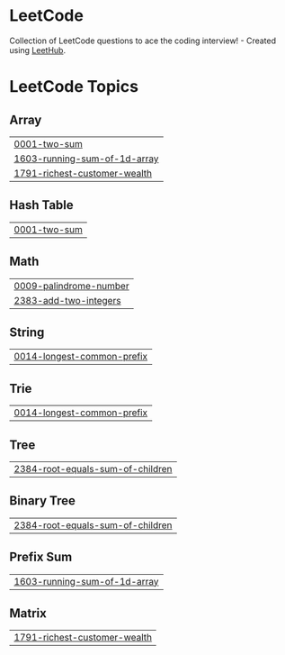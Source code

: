# LeetCode
Collection of LeetCode questions to ace the coding interview! - Created using [LeetHub](https://github.com/QasimWani/LeetHub).

<!---LeetCode Topics Start-->
# LeetCode Topics
## Array
|  |
| ------- |
| [0001-two-sum](https://github.com/curlos/LeetCode/tree/master/0001-two-sum) |
| [1603-running-sum-of-1d-array](https://github.com/curlos/LeetCode/tree/master/1603-running-sum-of-1d-array) |
| [1791-richest-customer-wealth](https://github.com/curlos/LeetCode/tree/master/1791-richest-customer-wealth) |
## Hash Table
|  |
| ------- |
| [0001-two-sum](https://github.com/curlos/LeetCode/tree/master/0001-two-sum) |
## Math
|  |
| ------- |
| [0009-palindrome-number](https://github.com/curlos/LeetCode/tree/master/0009-palindrome-number) |
| [2383-add-two-integers](https://github.com/curlos/LeetCode/tree/master/2383-add-two-integers) |
## String
|  |
| ------- |
| [0014-longest-common-prefix](https://github.com/curlos/LeetCode/tree/master/0014-longest-common-prefix) |
## Trie
|  |
| ------- |
| [0014-longest-common-prefix](https://github.com/curlos/LeetCode/tree/master/0014-longest-common-prefix) |
## Tree
|  |
| ------- |
| [2384-root-equals-sum-of-children](https://github.com/curlos/LeetCode/tree/master/2384-root-equals-sum-of-children) |
## Binary Tree
|  |
| ------- |
| [2384-root-equals-sum-of-children](https://github.com/curlos/LeetCode/tree/master/2384-root-equals-sum-of-children) |
## Prefix Sum
|  |
| ------- |
| [1603-running-sum-of-1d-array](https://github.com/curlos/LeetCode/tree/master/1603-running-sum-of-1d-array) |
## Matrix
|  |
| ------- |
| [1791-richest-customer-wealth](https://github.com/curlos/LeetCode/tree/master/1791-richest-customer-wealth) |
<!---LeetCode Topics End-->